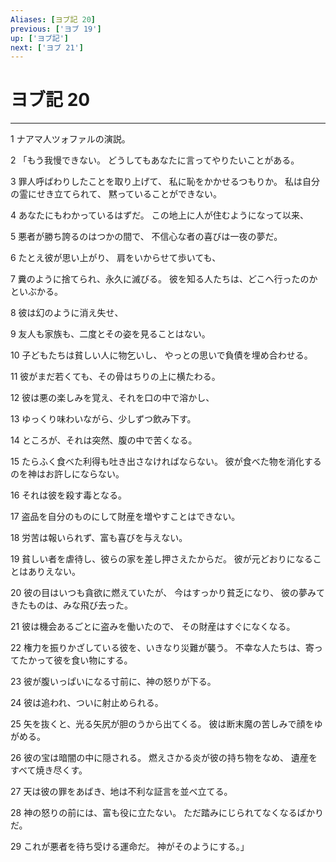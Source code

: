 ```yaml
---
Aliases: [ヨブ記 20]
previous: ['ヨブ 19']
up: ['ヨブ記']
next: ['ヨブ 21']
---
```

# ヨブ記 20

***




1 
ナアマ人ツォファルの演説。 



2 
「もう我慢できない。 どうしてもあなたに言ってやりたいことがある。 



3 
罪人呼ばわりしたことを取り上げて、 私に恥をかかせるつもりか。 私は自分の霊にせき立てられて、 黙っていることができない。 



4 
あなたにもわかっているはずだ。 この地上に人が住むようになって以来、 



5 
悪者が勝ち誇るのはつかの間で、 不信心な者の喜びは一夜の夢だ。 



6 
たとえ彼が思い上がり、 肩をいからせて歩いても、 



7 
糞のように捨てられ、永久に滅びる。 彼を知る人たちは、どこへ行ったのかといぶかる。 



8 
彼は幻のように消え失せ、 



9 
友人も家族も、二度とその姿を見ることはない。 



10 
子どもたちは貧しい人に物乞いし、 やっとの思いで負債を埋め合わせる。 



11 
彼がまだ若くても、その骨はちりの上に横たわる。 



12 
彼は悪の楽しみを覚え、それを口の中で溶かし、 



13 
ゆっくり味わいながら、少しずつ飲み下す。 



14 
ところが、それは突然、腹の中で苦くなる。 



15 
たらふく食べた利得も吐き出さなければならない。 彼が食べた物を消化するのを神はお許しにならない。 



16 
それは彼を殺す毒となる。 



17 
盗品を自分のものにして財産を増やすことはできない。 



18 
労苦は報いられず、富も喜びを与えない。 



19 
貧しい者を虐待し、彼らの家を差し押さえたからだ。 彼が元どおりになることはありえない。 



20 
彼の目はいつも貪欲に燃えていたが、 今はすっかり貧乏になり、 彼の夢みてきたものは、みな飛び去った。 



21 
彼は機会あるごとに盗みを働いたので、 その財産はすぐになくなる。 



22 
権力を振りかざしている彼を、いきなり災難が襲う。 不幸な人たちは、寄ってたかって彼を食い物にする。 



23 
彼が腹いっぱいになる寸前に、神の怒りが下る。 



24 
彼は追われ、ついに射止められる。 



25 
矢を抜くと、光る矢尻が胆のうから出てくる。 彼は断末魔の苦しみで顔をゆがめる。 



26 
彼の宝は暗闇の中に隠される。 燃えさかる炎が彼の持ち物をなめ、 遺産をすべて焼き尽くす。 



27 
天は彼の罪をあばき、地は不利な証言を並べ立てる。 



28 
神の怒りの前には、富も役に立たない。 ただ踏みにじられてなくなるばかりだ。 



29 
これが悪者を待ち受ける運命だ。 神がそのようにする。」
